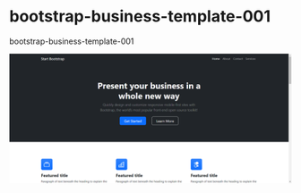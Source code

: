 # bootstrap-business-template-001
bootstrap-business-template-001

![bootstrap-business-template-001.png](assets/bootstrap-business-template-001.png)
